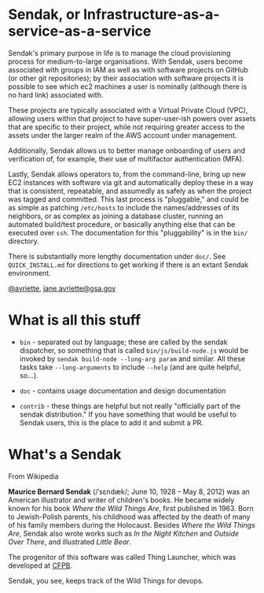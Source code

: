 Sendak, or Infrastructure-as-a-service-as-a-service
===

Sendak's primary purpose in life is to manage the cloud provisioning process
for medium-to-large organisations. With Sendak, users become associated with
groups in IAM as well as with software projects on GitHub (or other git
repositories); by their association with software projects it is possible to
see which ec2 machines a user is nominally (although there is no hard link)
associated with.

These projects are typically associated with a Virtual Private Cloud (VPC),
allowing users within that project to have super-user-ish powers over assets
that are specific to their project, while not requiring greater access to the
assets under the larger realm of the AWS account under management.

Additionally, Sendak allows us to better manage onboarding of users and
verification of, for example, their use of multifactor authentication (MFA).

Lastly, Sendak allows operators to, from the command-line, bring up new EC2
instances with software via git and automatically deploy these in a way that
is consistent, repeatable, and assumedly as safely as when the project was
tagged and committed. This last process is "pluggable," and could be as
simple as patching `/etc/hosts` to include the names/addresses of its
neighbors, or as complex as joining a database cluster, running an automated
build/test procedure, or basically anything else that can be executed over
`ssh`. The documentation for this "pluggability" is in the `bin/` directory.

There is substantially more lengthy documentation under `doc/`. See
`QUICK_INSTALL.md` for directions to get working if there is an extant
Sendak environment.

[@avriette](https://github.com/avriette), jane.avriette@gsa.gov

What is all this stuff
===

* `bin` - separated out by language; these are called by the sendak
dispatcher, so something that is called `bin/js/build-node.js` would be
invoked by `sendak build-node --long-arg param` and similar. All these tasks
take `--long-arguments` to include `--help` (and are quite helpful,
so&hellip;).

* `doc` - contains usage documentation and design documentation

* `contrib` - these things are helpful but not really "officially part of the
sendak distribution." If you have something that would be useful to Sendak
users, this is the place to add it and submit a PR.

What's a Sendak
===

From Wikipedia

**Maurice Bernard Sendak** (/ˈsɛndæk/; June 10, 1928 – May 8, 2012) was
an American illustrator and writer of children's books. He became widely
known for his book *Where the Wild Things Are*, first published in 1963. Born
to Jewish-Polish parents, his childhood was affected by the death of many of
his family members during the Holocaust. Besides *Where the Wild Things Are*,
Sendak also wrote works such as *In the Night Kitchen* and *Outside Over
There*, and illustrated *Little Bear*.

The progenitor of this software was called Thing Launcher, which was developed
at [CFPB](http://www.consumerfinance.gov/).

Sendak, you see, keeps track of the Wild Things for devops.
